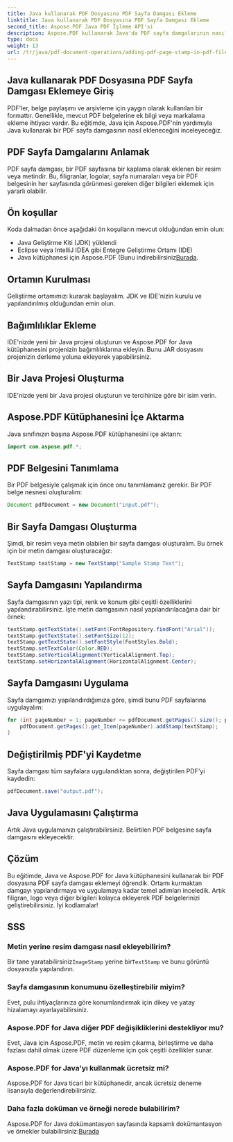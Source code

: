```yaml
---
title: Java kullanarak PDF Dosyasına PDF Sayfa Damgası Ekleme
linktitle: Java kullanarak PDF Dosyasına PDF Sayfa Damgası Ekleme
second_title: Aspose.PDF Java PDF İşleme API'si
description: Aspose.PDF kullanarak Java'da PDF sayfa damgalarının nasıl ekleneceğini öğrenin. Bu adım adım kılavuz, PDF belgeleriniz için damgaları zahmetsizce nasıl özelleştireceğinizi gösterir.
type: docs
weight: 13
url: /tr/java/pdf-document-operations/adding-pdf-page-stamp-in-pdf-file-using-java/
---
```


## Java kullanarak PDF Dosyasına PDF Sayfa Damgası Eklemeye Giriş

PDF'ler, belge paylaşımı ve arşivleme için yaygın olarak kullanılan bir formattır. Genellikle, mevcut PDF belgelerine ek bilgi veya markalama ekleme ihtiyacı vardır. Bu eğitimde, Java için Aspose.PDF'nin yardımıyla Java kullanarak bir PDF sayfa damgasının nasıl ekleneceğini inceleyeceğiz.

## PDF Sayfa Damgalarını Anlamak

PDF sayfa damgası, bir PDF sayfasına bir kaplama olarak eklenen bir resim veya metindir. Bu, filigranlar, logolar, sayfa numaraları veya bir PDF belgesinin her sayfasında görünmesi gereken diğer bilgileri eklemek için yararlı olabilir.

## Ön koşullar

Koda dalmadan önce aşağıdaki ön koşulların mevcut olduğundan emin olun:

- Java Geliştirme Kiti (JDK) yüklendi
- Eclipse veya IntelliJ IDEA gibi Entegre Geliştirme Ortamı (IDE)
-  Java kütüphanesi için Aspose.PDF (Bunu indirebilirsiniz[Burada](https://releases.aspose.com/pdf/java/).

## Ortamın Kurulması

Geliştirme ortamımızı kurarak başlayalım. JDK ve IDE'nizin kurulu ve yapılandırılmış olduğundan emin olun.

## Bağımlılıklar Ekleme

IDE'nizde yeni bir Java projesi oluşturun ve Aspose.PDF for Java kütüphanesini projenizin bağımlılıklarına ekleyin. Bunu JAR dosyasını projenizin derleme yoluna ekleyerek yapabilirsiniz.

## Bir Java Projesi Oluşturma

IDE'nizde yeni bir Java projesi oluşturun ve tercihinize göre bir isim verin.

## Aspose.PDF Kütüphanesini İçe Aktarma

Java sınıfınızın başına Aspose.PDF kütüphanesini içe aktarın:

```java
import com.aspose.pdf.*;
```

## PDF Belgesini Tanımlama

Bir PDF belgesiyle çalışmak için önce onu tanımlamanız gerekir. Bir PDF belge nesnesi oluşturalım:

```java
Document pdfDocument = new Document("input.pdf");
```

## Bir Sayfa Damgası Oluşturma

Şimdi, bir resim veya metin olabilen bir sayfa damgası oluşturalım. Bu örnek için bir metin damgası oluşturacağız:

```java
TextStamp textStamp = new TextStamp("Sample Stamp Text");
```

## Sayfa Damgasını Yapılandırma

Sayfa damgasının yazı tipi, renk ve konum gibi çeşitli özelliklerini yapılandırabilirsiniz. İşte metin damgasının nasıl yapılandırılacağına dair bir örnek:

```java
textStamp.getTextState().setFont(FontRepository.findFont("Arial"));
textStamp.getTextState().setFontSize(12);
textStamp.getTextState().setFontStyle(FontStyles.Bold);
textStamp.setTextColor(Color.RED);
textStamp.setVerticalAlignment(VerticalAlignment.Top);
textStamp.setHorizontalAlignment(HorizontalAlignment.Center);
```

## Sayfa Damgasını Uygulama

Sayfa damgamızı yapılandırdığımıza göre, şimdi bunu PDF sayfalarına uygulayalım:

```java
for (int pageNumber = 1; pageNumber <= pdfDocument.getPages().size(); pageNumber++) {
    pdfDocument.getPages().get_Item(pageNumber).addStamp(textStamp);
}
```

## Değiştirilmiş PDF'yi Kaydetme

Sayfa damgası tüm sayfalara uygulandıktan sonra, değiştirilen PDF'yi kaydedin:

```java
pdfDocument.save("output.pdf");
```

## Java Uygulamasını Çalıştırma

Artık Java uygulamanızı çalıştırabilirsiniz. Belirtilen PDF belgesine sayfa damgasını ekleyecektir.

## Çözüm

Bu eğitimde, Java ve Aspose.PDF for Java kütüphanesini kullanarak bir PDF dosyasına PDF sayfa damgası eklemeyi öğrendik. Ortamı kurmaktan damgayı yapılandırmaya ve uygulamaya kadar temel adımları inceledik. Artık filigran, logo veya diğer bilgileri kolayca ekleyerek PDF belgelerinizi geliştirebilirsiniz. İyi kodlamalar!

## SSS

### Metin yerine resim damgası nasıl ekleyebilirim?

 Bir tane yaratabilirsiniz`ImageStamp` yerine bir`TextStamp` ve bunu görüntü dosyanızla yapılandırın.

### Sayfa damgasının konumunu özelleştirebilir miyim?

Evet, pulu ihtiyaçlarınıza göre konumlandırmak için dikey ve yatay hizalamayı ayarlayabilirsiniz.

### Aspose.PDF for Java diğer PDF değişikliklerini destekliyor mu?

Evet, Java için Aspose.PDF, metin ve resim çıkarma, birleştirme ve daha fazlası dahil olmak üzere PDF düzenleme için çok çeşitli özellikler sunar.

### Aspose.PDF for Java'yı kullanmak ücretsiz mi?

Aspose.PDF for Java ticari bir kütüphanedir, ancak ücretsiz deneme lisansıyla değerlendirebilirsiniz.

### Daha fazla doküman ve örneği nerede bulabilirim?

 Aspose.PDF for Java dokümantasyon sayfasında kapsamlı dokümantasyon ve örnekler bulabilirsiniz:[Burada](https://reference.aspose.com/pdf/java/)